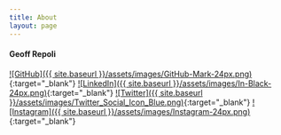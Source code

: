 ```yaml
---
title: About
layout: page
---
```


#### Geoff Repoli
[![GitHub]({{ site.baseurl }}/assets/images/GitHub-Mark-24px.png)](https://github.com/geoffrepoli){:target="_blank"}
[![LinkedIn]({{ site.baseurl }}/assets/images/In-Black-24px.png)](https://www.linkedin.com/in/geoff-repoli-b311a595){:target="_blank"}
[![Twitter]({{ site.baseurl }}/assets/images/Twitter_Social_Icon_Blue.png)](https://twitter.com/geoffrepoli){:target="_blank"}
[![Instagram]({{ site.baseurl }}/assets/images/Instagram-24px.png)](https://instagram.com/geoffrepoli){:target="_blank"}

